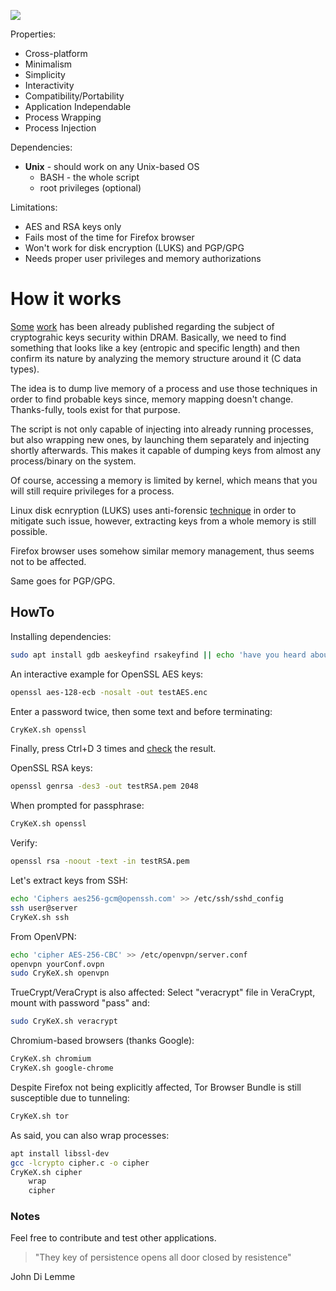![](https://github.com/cryptolok/CryKeX/raw/master/logo.png)

Properties:
* Cross-platform
* Minimalism
* Simplicity
* Interactivity
* Compatibility/Portability
* Application Independable
* Process Wrapping
* Process Injection

Dependencies:
* **Unix** - should work on any Unix-based OS
	- BASH - the whole script
	- root privileges (optional)

Limitations:
* AES and RSA keys only
* Fails most of the time for Firefox browser
* Won't work for disk encryption (LUKS) and PGP/GPG
* Needs proper user privileges and memory authorizations

# How it works

[Some](https://dfrws.org/sites/default/files/session-files/paper-the_persistence_of_memory_-_forensic_identification_and_extraction_of_cryptographic_keys.pdf) [work](https://www.scribd.com/doc/130070110/Extracting-Encryption-keys-from-RAM) has been already published regarding the subject of cryptograhic keys security within DRAM. Basically, we need to find something that looks like a key (entropic and specific length) and then confirm its nature by analyzing the memory structure around it (C data types).

The idea is to dump live memory of a process and use those techniques in order to find probable keys since, memory mapping doesn't change. Thanks-fully, tools exist for that purpose.

The script is not only capable of injecting into already running processes, but also wrapping new ones, by launching them separately and injecting shortly afterwards. This makes it capable of dumping keys from almost any process/binary on the system.

Of course, accessing a memory is limited by kernel, which means that you will still require privileges for a process.

Linux disk ecnryption (LUKS) uses anti-forensic [technique](https://gitlab.com/cryptsetup/cryptsetup/wikis/LUKS-standard/on-disk-format.pdf#4) in order to mitigate such issue, however, extracting keys from a whole memory is still possible.

Firefox browser uses somehow similar memory management, thus seems not to be affected.

Same goes for PGP/GPG.

## HowTo

Installing dependencies:
```bash
sudo apt install gdb aeskeyfind rsakeyfind || echo 'have you heard about source compiling?'
```

An interactive example for OpenSSL AES keys:
```bash
openssl aes-128-ecb -nosalt -out testAES.enc
```
Enter a password twice, then some text and before terminating:
```bash
CryKeX.sh openssl
```
Finally, press Ctrl+D 3 times and [check](http://aes.online-domain-tools.com/) the result.

OpenSSL RSA keys:
```bash
openssl genrsa -des3 -out testRSA.pem 2048
```
When prompted for passphrase:
```bash
CryKeX.sh openssl
```
Verify:
```bash
openssl rsa -noout -text -in testRSA.pem
```

Let's extract keys from SSH:
```bash
echo 'Ciphers aes256-gcm@openssh.com' >> /etc/ssh/sshd_config
ssh user@server
CryKeX.sh ssh
```

From OpenVPN:
```bash
echo 'cipher AES-256-CBC' >> /etc/openvpn/server.conf
openvpn yourConf.ovpn
sudo CryKeX.sh openvpn
```

TrueCrypt/VeraCrypt is also affected:
Select "veracrypt" file in VeraCrypt, mount with password "pass" and:
```bash
sudo CryKeX.sh veracrypt
```

Chromium-based browsers (thanks Google):
```bash
CryKeX.sh chromium
CryKeX.sh google-chrome
```

Despite Firefox not being explicitly affected, Tor Browser Bundle is still susceptible due to tunneling:
```bash
CryKeX.sh tor
```

As said, you can also wrap processes:
```bash
apt install libssl-dev
gcc -lcrypto cipher.c -o cipher
CryKeX.sh cipher
	wrap
	cipher
```

### Notes

Feel free to contribute and test other applications.

> "They key of persistence opens all door closed by resistence"

John Di Lemme
